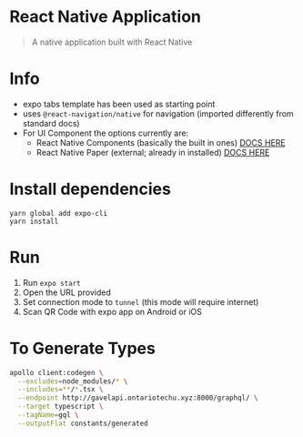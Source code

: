 # React Native Application

> A native application built with React Native


# Info
- expo tabs template has been used as starting point
- uses `@react-navigation/native` for navigation (imported differently from standard docs)
- For UI Component the options currently are:
  - React Native Components (basically the built in ones) [DOCS HERE](https://facebook.github.io/react-native/docs/components-and-apis.html)
  - React Native Paper (external; already in installed) [DOCS HERE](https://callstack.github.io/react-native-paper/getting-started.html)

# Install dependencies
```
yarn global add expo-cli
yarn install
```


# Run 
1. Run `expo start`
2. Open the URL provided
3. Set connection mode to `tunnel` (this mode will require internet)
4. Scan QR Code with expo app on Android or iOS

# To Generate Types
```bash 
apollo client:codegen \
  --excludes=node_modules/* \
  --includes=**/*.tsx \
  --endpoint http://gavelapi.ontariotechu.xyz:8000/graphql/ \
  --target typescript \
  --tagName=gql \
  --outputFlat constants/generated
```